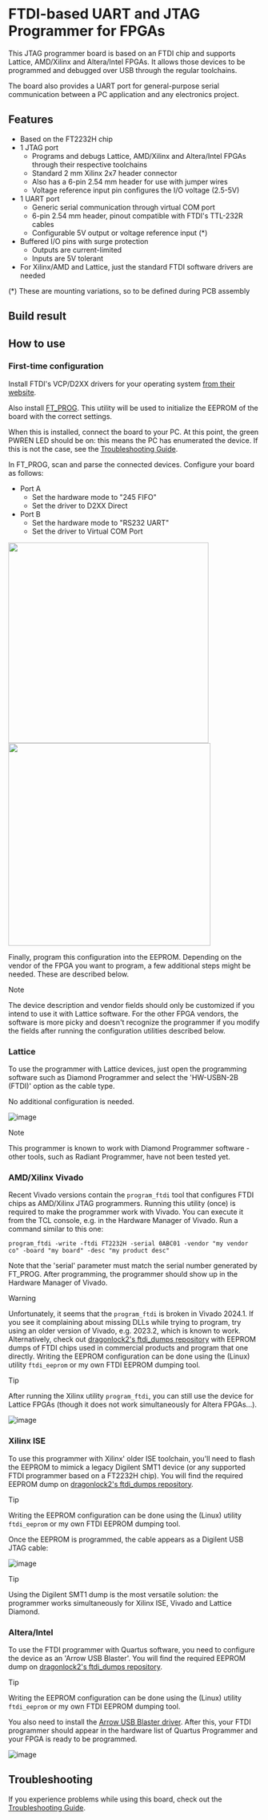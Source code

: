 # FTDI-based UART and JTAG Programmer for FPGAs
This JTAG programmer board is based on an FTDI chip and supports Lattice, AMD/Xilinx and Altera/Intel FPGAs. It allows those devices to be programmed and debugged over USB through the regular toolchains.

The board also provides a UART port for general-purpose serial communication between a PC application and any electronics project.

## Features
- Based on the FT2232H chip
- 1 JTAG port
  - Programs and debugs Lattice, AMD/Xilinx and Altera/Intel FPGAs through their respective toolchains
  - Standard 2 mm Xilinx 2x7 header connector
  - Also has a 6-pin 2.54 mm header for use with jumper wires
  - Voltage reference input pin configures the I/O voltage (2.5-5V)
- 1 UART port
  - Generic serial communication through virtual COM port
  - 6-pin 2.54 mm header, pinout compatible with FTDI's TTL-232R cables
  - Configurable 5V output or voltage reference input (*)
- Buffered I/O pins with surge protection
  - Outputs are current-limited
  - Inputs are 5V tolerant
- For Xilinx/AMD and Lattice, just the standard FTDI software drivers are needed
 
(*) These are mounting variations, so to be defined during PCB assembly

## Build result

## How to use
### First-time configuration
Install FTDI's VCP/D2XX drivers for your operating system [from their website](https://ftdichip.com/drivers/).

Also install [FT_PROG](https://ftdichip.com/utilities/#ft_prog). This utility will be used to initialize the EEPROM of the board with the correct settings.

When this is installed, connect the board to your PC. At this point, the green PWREN LED should be on: this means the PC has enumerated the device. If this is not the case, see the [Troubleshooting Guide](TROUBLESHOOTING.md).

In FT_PROG, scan and parse the connected devices. Configure your board as follows:
- Port A
  - Set the hardware mode to "245 FIFO"
  - Set the driver to D2XX Direct
- Port B
  - Set the hardware mode to "RS232 UART"
  - Set the driver to Virtual COM Port
 
<img src="https://github.com/user-attachments/assets/a16dd61f-4555-4021-bcf2-6a7931f90843" width="400">
<img src="https://github.com/user-attachments/assets/0578e1ab-40e9-4639-bb36-360b7a9544a5" width="404">

Finally, program this configuration into the EEPROM. Depending on the vendor of the FPGA you want to program, a few additional steps might be needed. These are described below.

>[!NOTE]
>The device description and vendor fields should only be customized if you intend to use it with Lattice software. For the other FPGA vendors, the software is more picky and doesn't recognize the programmer if you modify the fields after running the configuration utilities described below.

### Lattice
To use the programmer with Lattice devices, just open the programming software such as Diamond Programmer and select the 'HW-USBN-2B (FTDI)' option as the cable type.

No additional configuration is needed.

![image](https://github.com/user-attachments/assets/191b6716-d51f-4016-885b-d86d8948f95c)

>[!NOTE]
>This programmer is known to work with Diamond Programmer software - other tools, such as Radiant Programmer, have not been tested yet.


### AMD/Xilinx Vivado
Recent Vivado versions contain the `program_ftdi` tool that configures FTDI chips as AMD/Xilinx JTAG programmers. Running this utility (once) is required to make the programmer work with Vivado. You can execute it from the TCL console, e.g. in the Hardware Manager of Vivado. Run a command similar to this one:
```
program_ftdi -write -ftdi FT2232H -serial 0ABC01 -vendor "my vendor co" -board "my board" -desc "my product desc"
```
Note that the 'serial' parameter must match the serial number generated by FT_PROG. After programming, the programmer should show up in the Hardware Manager of Vivado.


>[!WARNING]
>Unfortunately, it seems that the `program_ftdi` is broken in Vivado 2024.1. If you see it complaining about missing DLLs while trying to program, try using an older version of Vivado, e.g. 2023.2, which is known to work. Alternatively, check out [dragonlock2's ftdi_dumps repository](https://github.com/dragonlock2/ftdi_dumps?tab=readme-ov-file) with EEPROM dumps of FTDI chips used in commercial products and program that one directly. Writing the EEPROM configuration can be done using the (Linux) utility `ftdi_eeprom` or my own FTDI EEPROM dumping tool.

>[!TIP]
>After running the Xilinx utility `program_ftdi`, you can still use the device for Lattice FPGAs (though it does not work simultaneously for Altera FPGAs...).

![image](https://github.com/user-attachments/assets/e66b6b8b-50de-415a-9c8b-a43718145bcb)

### Xilinx ISE
To use this programmer with Xilinx' older ISE toolchain, you'll need to flash the EEPROM to mimick a legacy Digilent SMT1 device (or any supported FTDI programmer based on a FT2232H chip). You will find the required EEPROM dump on [dragonlock2's ftdi_dumps repository](https://github.com/dragonlock2/ftdi_dumps?tab=readme-ov-file).

>[!TIP]
>Writing the EEPROM configuration can be done using the (Linux) utility `ftdi_eeprom` or my own FTDI EEPROM dumping tool.

Once the EEPROM is programmed, the cable appears as a Digilent USB JTAG cable:

![image](https://github.com/user-attachments/assets/c2d133c6-aa66-4827-b3aa-648a451eb14f)

>[!TIP]
>Using the Digilent SMT1 dump is the most versatile solution: the programmer works simultaneously for Xilinx ISE, Vivado and Lattice Diamond.

### Altera/Intel
To use the FTDI programmer with Quartus software, you need to configure the device as an 'Arrow USB Blaster'. You will find the required EEPROM dump on [dragonlock2's ftdi_dumps repository](https://github.com/dragonlock2/ftdi_dumps?tab=readme-ov-file).

>[!TIP]
>Writing the EEPROM configuration can be done using the (Linux) utility `ftdi_eeprom` or my own FTDI EEPROM dumping tool.

You also need to install the [Arrow USB Blaster driver](https://shop.trenz-electronic.de/en/Download/?path=Trenz_Electronic/Software/Drivers/Arrow_USB_Programmer). After this, your FTDI programmer should appear in the hardware list of Quartus Programmer and your FPGA is ready to be programmed.

![image](https://github.com/user-attachments/assets/fc0742db-86ff-43d0-8f19-78ab4b849e13)

## Troubleshooting
If you experience problems while using this board, check out the [Troubleshooting Guide](TROUBLESHOOTING.md).
